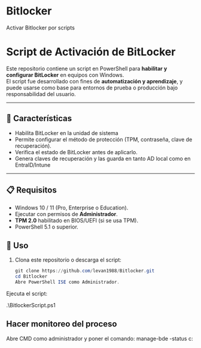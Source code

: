 # Bitlocker
Activar Bitlocker por scripts
# Script de Activación de BitLocker

Este repositorio contiene un script en PowerShell para **habilitar y configurar BitLocker** en equipos con Windows.  
El script fue desarrollado con fines de **automatización y aprendizaje**, y puede usarse como base para entornos de prueba o producción bajo responsabilidad del usuario.

---

## 🚀 Características
- Habilita BitLocker en la unidad de sistema
- Permite configurar el método de protección (TPM, contraseña, clave de recuperación).
- Verifica el estado de BitLocker antes de aplicarlo.
- Genera claves de recuperación y las guarda en tanto AD local como en EntraID/Intune

---

## 📋 Requisitos
- Windows 10 / 11 (Pro, Enterprise o Education).
- Ejecutar con permisos de **Administrador**.
- **TPM 2.0** habilitado en BIOS/UEFI (si se usa TPM).
- PowerShell 5.1 o superior.
  
## 🔧 Uso

1. Clona este repositorio o descarga el script:

   ```powershell
   git clone https://github.com/levan1988/Bitlocker.git
   cd Bitlocker
   Abre PowerShell ISE como Administrador.

Ejecuta el script:

.\BitlockerScript.ps1

## Hacer monitoreo del proceso 
Abre CMD como administrador y poner el comando:
manage-bde -status c:

